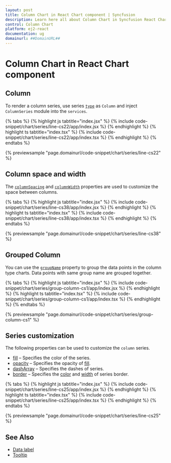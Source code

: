 ```yaml
---
layout: post
title: Column Chart in React Chart component | Syncfusion
description: Learn here all about Column Chart in Syncfusion React Chart component of Syncfusion Essential JS 2 and more.
control: Column Chart 
platform: ej2-react
documentation: ug
domainurl: ##DomainURL##
---
```


# Column Chart in React Chart component

## Column

To render a column series, use series [`type`](https://ej2.syncfusion.com/react/documentation/api/chart/series/#type) as `Column` and inject `ColumnSeries` module into the `services`.

{% tabs %}
{% highlight js tabtitle="index.jsx" %}
{% include code-snippet/chart/series/line-cs22/app/index.jsx %}
{% endhighlight %}
{% highlight ts tabtitle="index.tsx" %}
{% include code-snippet/chart/series/line-cs22/app/index.tsx %}
{% endhighlight %}
{% endtabs %}

 {% previewsample "page.domainurl/code-snippet/chart/series/line-cs22" %}

## Column space and width

The [`columnSpacing`](https://ej2.syncfusion.com/react/documentation/api/chart/seriesModel/#columnspacing) and [`columnWidth`](https://ej2.syncfusion.com/react/documentation/api/chart/seriesModel/#columnwidth) properties are used to customize the space between columns.

{% tabs %}
{% highlight js tabtitle="index.jsx" %}
{% include code-snippet/chart/series/line-cs38/app/index.jsx %}
{% endhighlight %}
{% highlight ts tabtitle="index.tsx" %}
{% include code-snippet/chart/series/line-cs38/app/index.tsx %}
{% endhighlight %}
{% endtabs %}

 {% previewsample "page.domainurl/code-snippet/chart/series/line-cs38" %}

## Grouped Column

You can use the [`groupName`](https://ej2.syncfusion.com/react/documentation/api/chart/series/#groupname) property to group the data points in the column type charts. Data points with same group name are grouped together.

{% tabs %}
{% highlight js tabtitle="index.jsx" %}
{% include code-snippet/chart/series/group-column-cs1/app/index.jsx %}
{% endhighlight %}
{% highlight ts tabtitle="index.tsx" %}
{% include code-snippet/chart/series/group-column-cs1/app/index.tsx %}
{% endhighlight %}
{% endtabs %}

 {% previewsample "page.domainurl/code-snippet/chart/series/group-column-cs1" %}

## Series customization

The following properties can be used to customize the `column` series.

* [fill](https://ej2.syncfusion.com/react/documentation/api/chart/seriesModel/#fill) – Specifies the color of the series.
* [opacity](https://ej2.syncfusion.com/react/documentation/api/chart/seriesModel/#opacity) – Specifies the opacity of [fill](https://ej2.syncfusion.com/react/documentation/api/chart/seriesModel/#fill).
* [dashArray](https://ej2.syncfusion.com/react/documentation/api/chart/seriesModel/#dasharray) – Specifies the dashes of series.
* [border](https://ej2.syncfusion.com/react/documentation/api/chart/borderModel/#properties) – Specifies the [color](https://ej2.syncfusion.com/react/documentation/api/chart/borderModel/#color) and [width](https://ej2.syncfusion.com/react/documentation/api/chart/borderModel/#width) of series border.

{% tabs %}
{% highlight js tabtitle="index.jsx" %}
{% include code-snippet/chart/series/line-cs25/app/index.jsx %}
{% endhighlight %}
{% highlight ts tabtitle="index.tsx" %}
{% include code-snippet/chart/series/line-cs25/app/index.tsx %}
{% endhighlight %}
{% endtabs %}

 {% previewsample "page.domainurl/code-snippet/chart/series/line-cs25" %}

## See Also

* [Data label](./data-labels/)
* [Tooltip](./tool-tip/)